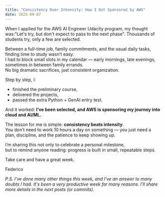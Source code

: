 ```yaml
---
title: "Consistency Over Intensity: How I Got Sponsored by AWS"
date: 2025-09-07
---
```


When I applied for the AWS AI Engineer Udacity program, my thought was:"Let's try, but don't expect to pass to the next phase". 
Thousands of students try, only a few are selected.

Between a full-time job, family commitments, and the usual daily tasks, finding time to study wasn’t easy.  
I had to block small slots in my calendar — early mornings, late evenings, sometimes in between family errands.  
No big dramatic sacrifices, just consistent organization.

Step by step, I:
- finished the preliminary course,  
- delivered the projects,  
- passed the extra Python + GenAI entry test.  

And it worked: **I’ve been selected, and AWS is sponsoring my journey into cloud and AI/ML.**

The lesson for me is simple: **consistency beats intensity**.  
You don’t need to work 10 hours a day on something — you just need a plan, discipline, and the patience to keep showing up.

I’m sharing this not only to celebrate a personal milestone,  
but to remind anyone reading: progress is built in small, repeatable steps.

Take care and have a great week.

Federico

*P.S. I've done many other things this week, and I've an answer to many doubts I had. It's been a very productive week for many reasons. I'll share more details in the next posts (or commits).*
